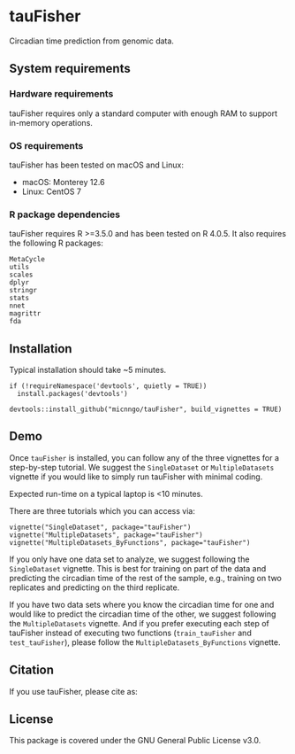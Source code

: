 # tauFisher

Circadian time prediction from genomic data. 

## System requirements

### Hardware requirements

tauFisher requires only a standard computer with enough RAM to support in-memory operations. 

### OS requirements

tauFisher has been tested on macOS and Linux:

* macOS: Monterey 12.6
* Linux: CentOS 7

### R package dependencies 

tauFisher requires R >=3.5.0 and has been tested on R 4.0.5. It also requires the following R packages: 

```
MetaCycle
utils
scales
dplyr
stringr
stats
nnet
magrittr
fda
```

## Installation 

Typical installation should take ~5 minutes. 

```
if (!requireNamespace('devtools', quietly = TRUE))
  install.packages('devtools')

devtools::install_github("micnngo/tauFisher", build_vignettes = TRUE) 
```

## Demo

Once `tauFisher` is installed, you can follow any of the three vignettes  for a step-by-step tutorial. 
We suggest the `SingleDataset` or `MultipleDatasets` vignette if you would like to simply run tauFisher with minimal coding. 

Expected run-time on a typical laptop is <10 minutes. 

There are three tutorials which you can access via: 

```
vignette("SingleDataset", package="tauFisher")
vignette("MultipleDatasets", package="tauFisher")
vignette("MultipleDatasets_ByFunctions", package="tauFisher")
```

If you only have one data set to analyze, we suggest following the `SingleDataset` vignette. 
This is best for training on part of the data and predicting the circadian time of the rest of the sample, e.g., training on two replicates and predicting on the third replicate.


If you have two data sets where you know the circadian time for one and would like to predict the circadian time of the other, we suggest following the `MultipleDatasets` vignette. 
And if you prefer executing each step of tauFisher instead of executing two functions (`train_tauFisher` and `test_tauFisher`), please follow the `MultipleDatasets_ByFunctions` vignette.

## Citation 

If you use tauFisher, please cite as:  



## License

This package is covered under the GNU General Public License v3.0. 
